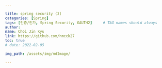 ```yaml
---

title: spring security (3)
categories: [Spring]
tags: [인증/인가, Spring Security, OAUTH2]     # TAG names should always be lowercase
author:
name: Choi Jin Kyu
link: https://github.com/hmcck27
toc: true
# date: 2022-02-05

img_path: /assets/img/mdImage/

---
```



